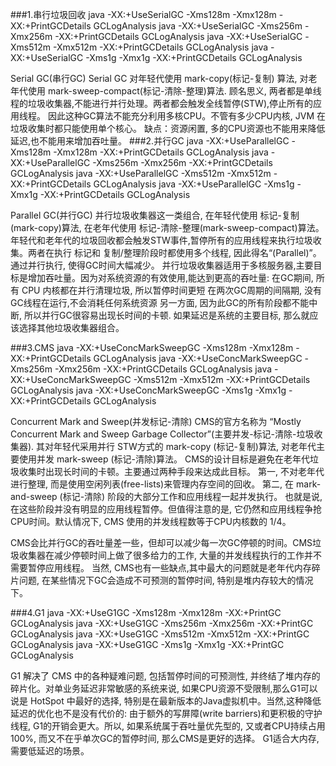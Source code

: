 ###1.串行垃圾回收
java -XX:+UseSerialGC -Xms128m -Xmx128m -XX:+PrintGCDetails GCLogAnalysis
java -XX:+UseSerialGC -Xms256m -Xmx256m -XX:+PrintGCDetails GCLogAnalysis
java -XX:+UseSerialGC -Xms512m -Xmx512m -XX:+PrintGCDetails GCLogAnalysis
java -XX:+UseSerialGC -Xms1g -Xmx1g -XX:+PrintGCDetails GCLogAnalysis

Serial GC(串行GC)
Serial GC 对年轻代使用 mark-copy(标记-复制) 算法, 对老年代使用 mark-sweep-compact(标记-清除-整理)算法. 顾名思义, 两者都是单线程的垃圾收集器,不能进行并行处理。两者都会触发全线暂停(STW),停止所有的应用线程。
因此这种GC算法不能充分利用多核CPU。不管有多少CPU内核, JVM 在垃圾收集时都只能使用单个核心。
缺点：资源闲置, 多的CPU资源也不能用来降低延迟,也不能用来增加吞吐量。
###2.并行GC
java -XX:+UseParallelGC -Xms128m -Xmx128m -XX:+PrintGCDetails GCLogAnalysis
java -XX:+UseParallelGC -Xms256m -Xmx256m -XX:+PrintGCDetails GCLogAnalysis
java -XX:+UseParallelGC -Xms512m -Xmx512m -XX:+PrintGCDetails GCLogAnalysis
java -XX:+UseParallelGC -Xms1g -Xmx1g -XX:+PrintGCDetails GCLogAnalysis

Parallel GC(并行GC)
并行垃圾收集器这一类组合, 在年轻代使用 标记-复制(mark-copy)算法, 在老年代使用 标记-清除-整理(mark-sweep-compact)算法。年轻代和老年代的垃圾回收都会触发STW事件,暂停所有的应用线程来执行垃圾收集。两者在执行 标记和 复制/整理阶段时都使用多个线程, 因此得名“(Parallel)”。通过并行执行, 使得GC时间大幅减少。
并行垃圾收集器适用于多核服务器,主要目标是增加吞吐量。因为对系统资源的有效使用,能达到更高的吞吐量:
在GC期间, 所有 CPU 内核都在并行清理垃圾, 所以暂停时间更短
在两次GC周期的间隔期, 没有GC线程在运行,不会消耗任何系统资源
另一方面, 因为此GC的所有阶段都不能中断, 所以并行GC很容易出现长时间的卡顿. 如果延迟是系统的主要目标, 那么就应该选择其他垃圾收集器组合。

###3.CMS
java -XX:+UseConcMarkSweepGC -Xms128m -Xmx128m -XX:+PrintGCDetails GCLogAnalysis
java -XX:+UseConcMarkSweepGC -Xms256m -Xmx256m -XX:+PrintGCDetails GCLogAnalysis
java -XX:+UseConcMarkSweepGC -Xms512m -Xmx512m -XX:+PrintGCDetails GCLogAnalysis
java -XX:+UseConcMarkSweepGC -Xms1g -Xmx1g -XX:+PrintGCDetails GCLogAnalysis

Concurrent Mark and Sweep(并发标记-清除)
CMS的官方名称为 “Mostly Concurrent Mark and Sweep Garbage Collector”(主要并发-标记-清除-垃圾收集器). 其对年轻代采用并行 STW方式的 mark-copy (标记-复制)算法, 对老年代主要使用并发 mark-sweep (标记-清除)算法。
CMS的设计目标是避免在老年代垃圾收集时出现长时间的卡顿。主要通过两种手段来达成此目标。
第一, 不对老年代进行整理, 而是使用空闲列表(free-lists)来管理内存空间的回收。
第二, 在 mark-and-sweep (标记-清除) 阶段的大部分工作和应用线程一起并发执行。
也就是说, 在这些阶段并没有明显的应用线程暂停。但值得注意的是, 它仍然和应用线程争抢CPU时间。默认情况下, CMS 使用的并发线程数等于CPU内核数的 1/4。

CMS会比并行GC的吞吐量差一些，但却可以减少每一次GC停顿的时间。CMS垃圾收集器在减少停顿时间上做了很多给力的工作, 大量的并发线程执行的工作并不需要暂停应用线程。 当然, CMS也有一些缺点,其中最大的问题就是老年代内存碎片问题, 在某些情况下GC会造成不可预测的暂停时间, 特别是堆内存较大的情况下。

###4.G1
java -XX:+UseG1GC -Xms128m -Xmx128m -XX:+PrintGC GCLogAnalysis
java -XX:+UseG1GC -Xms256m -Xmx256m -XX:+PrintGC GCLogAnalysis
java -XX:+UseG1GC -Xms512m -Xmx512m -XX:+PrintGC GCLogAnalysis
java -XX:+UseG1GC -Xms1g -Xmx1g -XX:+PrintGC GCLogAnalysis

G1 解决了 CMS 中的各种疑难问题, 包括暂停时间的可预测性, 并终结了堆内存的碎片化。对单业务延迟非常敏感的系统来说, 如果CPU资源不受限制,那么G1可以说是 HotSpot 中最好的选择, 特别是在最新版本的Java虚拟机中。当然,这种降低延迟的优化也不是没有代价的: 由于额外的写屏障(write barriers)和更积极的守护线程, G1的开销会更大。所以, 如果系统属于吞吐量优先型的, 又或者CPU持续占用100%, 而又不在乎单次GC的暂停时间, 那么CMS是更好的选择。
G1适合大内存,需要低延迟的场景。